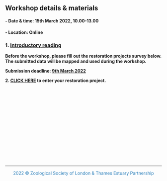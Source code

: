 ## Workshop details & materials

#### - Date & time: 15th March 2022, 10.00-13.00

#### - Location: Online 

### 1. <a href="https://thamesestuarypartnership.github.io/3cs/docs/Workshop%20Introduction.pdf" target="_blank">Introductory reading</a>

**Before the workshop, please fill out the restoration projects survey below. The submitted data will be mapped and used during the workshop.**

**Submission deadline: <u>9th March 2022</u>**

**2. <a href="https://survey123.arcgis.com/share/a425bad4dfc8413abd8960ddf9976e77" target="_blank">CLICK HERE</a> to enter your restoration project.**

<br>
<br>
<br>
<br>
<br>
<br>
<br>
<br>
<br>
<br>
<br>
<br>
<br>
<br>

<hr>
<center><p style="color:#267CB9">2022 © Zoological Society of London & Thames Estuary Partnership</p></center>

<link rel="stylesheet" href="https://cdnjs.cloudflare.com/ajax/libs/font-awesome/4.7.0/css/font-awesome.min.css">
<p style="text-align: center;">
<a href="https://www.zsl.org/" target="_blank" class="fa fa-globe fa-lg" style="color:#00b3db"></a> <a href="https://www.thamesestuarypartnership.org/" target="_blank" class="fa fa-globe fa-lg" style="color:#ad7247"></a> <a href="mailto:w.bodnar@ucl.ac.uk" class="fa fa-envelope fa-lg" style="color:#267CB9"></a>
